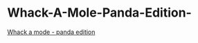 # Whack-A-Mole-Panda-Edition-
[Whack a mode - panda edition](https://johncorines.github.io/Whack-A-Mole-Panda-Edition-/front.html)
